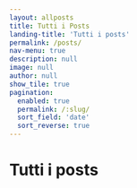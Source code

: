 ```yaml
---
layout: allposts
title: Tutti i Posts
landing-title: 'Tutti i posts'
permalink: /posts/
nav-menu: true
description: null
image: null
author: null
show_tile: true
pagination: 
  enabled: true
  permalink: /:slug/
  sort_field: 'date'
  sort_reverse: true
---
```


<h1>Tutti i posts</h1>